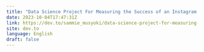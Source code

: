 ```yaml
---
title: "Data Science Project For Measuring the Success of an Instagram TV Product."
date: 2023-10-04T17:47:31Z
link: https://dev.to/sammie_musyoki/data-science-project-for-measuring-the-success-of-an-instagram-tv-product-1jgj?utm_medium=RSS&utm_source=news.12bit.vn
site: dev.to
language: English
draft: false
---
```

